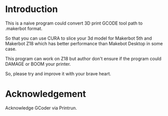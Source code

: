 # Introduction
This is a naive program could convert 3D print GCODE tool path to .makerbot format.

So that you can use CURA to slice your 3d model for Makerbot 5th and Makerbot Z18 which has better performance than Makebot Desktop in some case.

This program can work on Z18 but author don't ensure if the program could DAMAGE or BOOM your printer.

So, please try and improve it with your brave heart.

# Acknowledgement
Acknowledge GCoder via Printrun.